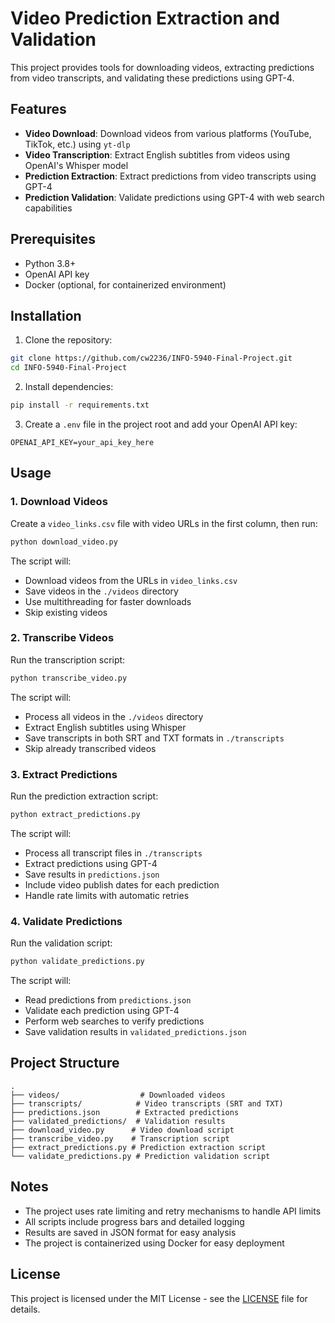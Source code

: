 # Video Prediction Extraction and Validation

This project provides tools for downloading videos, extracting predictions from video transcripts, and validating these predictions using GPT-4.

## Features

- **Video Download**: Download videos from various platforms (YouTube, TikTok, etc.) using `yt-dlp`
- **Video Transcription**: Extract English subtitles from videos using OpenAI's Whisper model
- **Prediction Extraction**: Extract predictions from video transcripts using GPT-4
- **Prediction Validation**: Validate predictions using GPT-4 with web search capabilities

## Prerequisites

- Python 3.8+
- OpenAI API key
- Docker (optional, for containerized environment)

## Installation

1. Clone the repository:
```bash
git clone https://github.com/cw2236/INFO-5940-Final-Project.git
cd INFO-5940-Final-Project
```

2. Install dependencies:
```bash
pip install -r requirements.txt
```

3. Create a `.env` file in the project root and add your OpenAI API key:
```
OPENAI_API_KEY=your_api_key_here
```

## Usage

### 1. Download Videos

Create a `video_links.csv` file with video URLs in the first column, then run:
```bash
python download_video.py
```

The script will:
- Download videos from the URLs in `video_links.csv`
- Save videos in the `./videos` directory
- Use multithreading for faster downloads
- Skip existing videos

### 2. Transcribe Videos

Run the transcription script:
```bash
python transcribe_video.py
```

The script will:
- Process all videos in the `./videos` directory
- Extract English subtitles using Whisper
- Save transcripts in both SRT and TXT formats in `./transcripts`
- Skip already transcribed videos

### 3. Extract Predictions

Run the prediction extraction script:
```bash
python extract_predictions.py
```

The script will:
- Process all transcript files in `./transcripts`
- Extract predictions using GPT-4
- Save results in `predictions.json`
- Include video publish dates for each prediction
- Handle rate limits with automatic retries

### 4. Validate Predictions

Run the validation script:
```bash
python validate_predictions.py
```

The script will:
- Read predictions from `predictions.json`
- Validate each prediction using GPT-4
- Perform web searches to verify predictions
- Save validation results in `validated_predictions.json`

## Project Structure

```
.
├── videos/                  # Downloaded videos
├── transcripts/            # Video transcripts (SRT and TXT)
├── predictions.json        # Extracted predictions
├── validated_predictions/  # Validation results
├── download_video.py      # Video download script
├── transcribe_video.py    # Transcription script
├── extract_predictions.py # Prediction extraction script
└── validate_predictions.py # Prediction validation script
```

## Notes

- The project uses rate limiting and retry mechanisms to handle API limits
- All scripts include progress bars and detailed logging
- Results are saved in JSON format for easy analysis
- The project is containerized using Docker for easy deployment

## License

This project is licensed under the MIT License - see the [LICENSE](LICENSE) file for details.